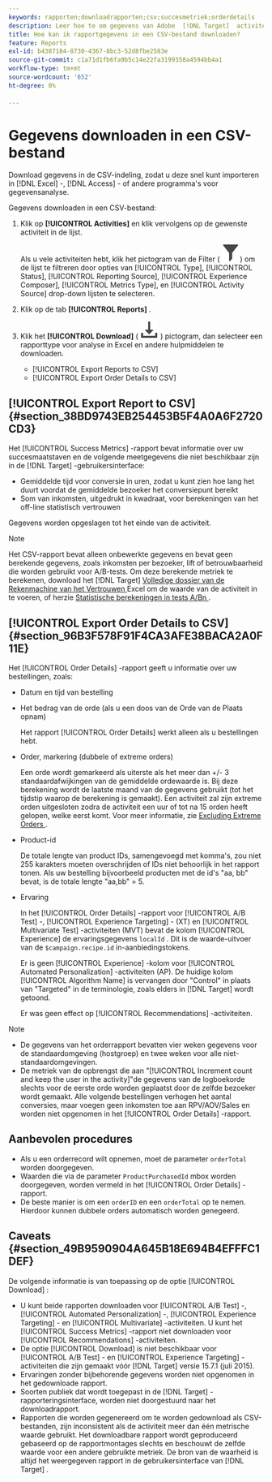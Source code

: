 ```yaml
---
keywords: rapporten;downloadrapporten;csv;succesmetriek;orderdetails
description: Leer hoe te om gegevens van Adobe  [!DNL Target]  activiteiten in een formaat CVS voor de snelle invoer in Excel, Toegang, of andere programma's van de gegevensanalyse te downloaden.
title: Hoe kan ik rapportgegevens in een CSV-bestand downloaden?
feature: Reports
exl-id: b4387184-8730-4367-8bc3-52d8fbe2583e
source-git-commit: c1a71d1fb6fa9b5c14e22fa3199358a4594bb4a1
workflow-type: tm+mt
source-wordcount: '652'
ht-degree: 0%

---
```


# Gegevens downloaden in een CSV-bestand

Download gegevens in de CSV-indeling, zodat u deze snel kunt importeren in [!DNL Excel] -, [!DNL Access] - of andere programma&#39;s voor gegevensanalyse.

Gegevens downloaden in een CSV-bestand:

1. Klik op **[!UICONTROL Activities]** en klik vervolgens op de gewenste activiteit in de lijst.

   Als u vele activiteiten hebt, klik het pictogram van de Filter ( ![ pictogram van de Filter ](/help/main/assets/icons/Filter.svg)) om de lijst te filtreren door opties van [!UICONTROL Type], [!UICONTROL Status], [!UICONTROL Reporting Source], [!UICONTROL Experience Composer], [!UICONTROL Metrics Type], en [!UICONTROL Activity Source] drop-down lijsten te selecteren.

1. Klik op de tab **[!UICONTROL Reports]** .
1. Klik het **[!UICONTROL Download]** ( ![ pictogram van de Download ](/help/main/assets/icons/Download.svg) ) pictogram, dan selecteer een rapporttype voor analyse in Excel en andere hulpmiddelen te downloaden.

   * [!UICONTROL Export Reports to CSV]
   * [!UICONTROL Export Order Details to CSV]

## [!UICONTROL Export Report to CSV] {#section_38BD9743EB254453B5F4A0A6F2720CD3}

Het [!UICONTROL Success Metrics] -rapport bevat informatie over uw succesmaatstaven en de volgende meetgegevens die niet beschikbaar zijn in de [!DNL Target] -gebruikersinterface:

* Gemiddelde tijd voor conversie in uren, zodat u kunt zien hoe lang het duurt voordat de gemiddelde bezoeker het conversiepunt bereikt
* Som van inkomsten, uitgedrukt in kwadraat, voor berekeningen van het off-line statistisch vertrouwen

Gegevens worden opgeslagen tot het einde van de activiteit.

>[!NOTE]
>
>Het CSV-rapport bevat alleen onbewerkte gegevens en bevat geen berekende gegevens, zoals inkomsten per bezoeker, lift of betrouwbaarheid die worden gebruikt voor A/B-tests. Om deze berekende metriek te berekenen, download het [!DNL Target] [ Volledige dossier van de Rekenmachine van het Vertrouwen ](/help/main/assets/complete_confidence_calculator.xlsx) Excel om de waarde van de activiteit in te voeren, of herzie [ Statistische berekeningen in tests A/Bn ](/help/main/c-reports/statistical-methodology/statistical-calculations.md).

## [!UICONTROL Export Order Details to CSV] {#section_96B3F578F91F4CA3AFE38BACA2A0F11E}

Het [!UICONTROL Order Details] -rapport geeft u informatie over uw bestellingen, zoals:

* Datum en tijd van bestelling
* Het bedrag van de orde (als u een doos van de Orde van de Plaats opnam)

  Het rapport [!UICONTROL Order Details] werkt alleen als u bestellingen hebt.

* Order, markering (dubbele of extreme orders)

  Een orde wordt gemarkeerd als uiterste als het meer dan +/- 3 standaardafwijkingen van de gemiddelde ordewaarde is. Bij deze berekening wordt de laatste maand van de gegevens gebruikt (tot het tijdstip waarop de berekening is gemaakt). Een activiteit zal zijn extreme orden uitgesloten zodra de activiteit een uur of tot na 15 orden heeft gelopen, welke eerst komt. Voor meer informatie, zie [ Excluding Extreme Orders ](/help/main/c-reports/c-report-settings/excluding-extreme-orders.md#task_2AE7743FFCDD466DAEEB720BE5F33DAA).

* Product-id

  De totale lengte van product IDs, samengevoegd met komma&#39;s, zou niet 255 karakters moeten overschrijden of IDs niet behoorlijk in het rapport tonen. Als uw bestelling bijvoorbeeld producten met de id&#39;s &quot;aa, bb&quot; bevat, is de totale lengte &quot;aa,bb&quot; = 5.

* Ervaring

  In het [!UICONTROL Order Details] -rapport voor [!UICONTROL A/B Test] -, [!UICONTROL Experience Targeting] - (XT) en [!UICONTROL Multivariate Test] -activiteiten (MVT) bevat de kolom [!UICONTROL Experience] de ervaringsgegevens `localId` . Dit is de waarde-uitvoer van de `$campaign.recipe.id` in-aanbiedingstokens.

  Er is geen [!UICONTROL Experience] -kolom voor [!UICONTROL Automated Personalization] -activiteiten (AP). De huidige kolom [!UICONTROL Algorithm Name] is vervangen door &quot;Control&quot; in plaats van &quot;Targeted&quot; in de terminologie, zoals elders in [!DNL Target] wordt getoond.

  Er was geen effect op [!UICONTROL Recommendations] -activiteiten.

>[!NOTE]
>
>* De gegevens van het orderrapport bevatten vier weken gegevens voor de standaardomgeving (hostgroep) en twee weken voor alle niet-standaardomgevingen.
>* De metriek van de opbrengst die aan &quot;[!UICONTROL Increment count and keep the user in the activity]&quot;de gegevens van de logboekorde slechts voor de eerste orde worden geplaatst door de zelfde bezoeker wordt gemaakt. Alle volgende bestellingen verhogen het aantal conversies, maar voegen geen inkomsten toe aan RPV/AOV/Sales en worden niet opgenomen in het [!UICONTROL Order Details] -rapport.

## Aanbevolen procedures

* Als u een orderrecord wilt opnemen, moet de parameter `orderTotal` worden doorgegeven.
* Waarden die via de parameter `ProductPurchasedId` mbox worden doorgegeven, worden vermeld in het [!UICONTROL Order Details] -rapport.
* De beste manier is om een `orderID` en een `orderTotal` op te nemen. Hierdoor kunnen dubbele orders automatisch worden genegeerd.

## Caveats {#section_49B9590904A645B18E694B4EFFFC1DEF}

De volgende informatie is van toepassing op de optie [!UICONTROL Download] :

* U kunt beide rapporten downloaden voor [!UICONTROL A/B Test] -, [!UICONTROL Automated Personalization] -, [!UICONTROL Experience Targeting] - en [!UICONTROL Multivariate] -activiteiten. U kunt het [!UICONTROL Success Metrics] -rapport niet downloaden voor [!UICONTROL Recommendations] -activiteiten.
* De optie [!UICONTROL Download] is niet beschikbaar voor [!UICONTROL A/B Test] - en [!UICONTROL Experience Targeting] -activiteiten die zijn gemaakt vóór [!DNL Target] versie 15.7.1 (juli 2015).
* Ervaringen zonder bijbehorende gegevens worden niet opgenomen in het gedownloade rapport.
* Soorten publiek dat wordt toegepast in de [!DNL Target] -rapporteringsinterface, worden niet doorgestuurd naar het downloadrapport.
* Rapporten die worden gegenereerd om te worden gedownload als CSV-bestanden, zijn inconsistent als de activiteit meer dan één metrische waarde gebruikt. Het downloadbare rapport wordt geproduceerd gebaseerd op de rapportmontages slechts en beschouwt de zelfde waarde voor een andere gebruikte metriek. De bron van de waarheid is altijd het weergegeven rapport in de gebruikersinterface van [!DNL Target] .
